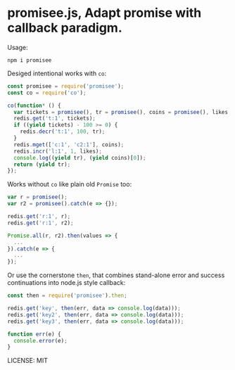 promisee.js, Adapt promise with callback paradigm.
====

Usage:

```
npm i promisee
```

Desiged intentional works with `co`:

```javascript
const promisee = require('promisee');
const co = require('co');

co(function* () {
  var tickets = promisee(), tr = promisee(), coins = promisee(), likes = promisee();
  redis.get('t:1', tickets);
  if ((yield tickets) - 100 >= 0) {
    redis.decr('t:1', 100, tr);
  }
  redis.mget(['c:1', 'c2:1'], coins);
  redis.incr('l:1', 1, likes);
  console.log((yield tr), (yield coins)[0]);
  return (yield tr);
});
```

Works without `co` like plain old `Promise` too:

```javascript
var r = promisee();
var r2 = promisee().catch(e => {});

redis.get('r:1', r);
redis.get('r:1', r2);

Promise.all(r, r2).then(values => {
  ...
}).catch(e => {
  ...
});
```

Or use the cornerstone `then`, that combines stand-alone error and success continuations into node.js style callback:

```javascript
const then = require('promisee').then;

redis.get('key', then(err, data => console.log(data)));
redis.get('key2', then(err, data => console.log(data)));
redis.get('key3', then(err, data => console.log(data)));

function err(e) {
  console.error(e);
}
```

LICENSE: MIT
